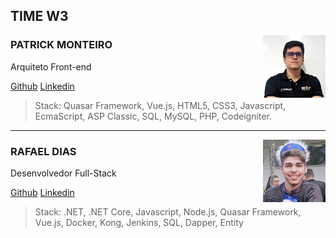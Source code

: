 ## TIME W3

<img align="right" src="statics/patrick-100.png" width="100px" />

### PATRICK MONTEIRO

Arquiteto Front-end

[Github](https://github.com/patrickmonteiro)
[Linkedin](https://www.linkedin.com/in/engpatrickmonteiro/)

> Stack: Quasar Framework, Vue.js, HTML5, CSS3, Javascript, EcmaScript, ASP Classic, SQL, MySQL, PHP, Codeigniter.

____

<img align="right" src="statics/rafael-100.png" width="100px" />

### RAFAEL DIAS

Desenvolvedor Full-Stack

[Github](https://github.com/rafaeldias97)
[Linkedin](https://www.linkedin.com/in/rafael-dias-41106514a/)

> Stack: .NET, .NET Core, Javascript, Node.js, Quasar Framework, Vue.js, Docker, Kong, Jenkins, SQL, Dapper, Entity

